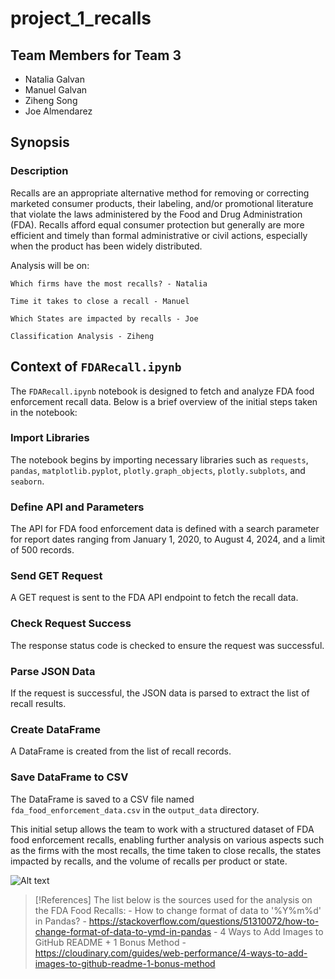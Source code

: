 # project_1_recalls

## Team Members for Team 3
- Natalia Galvan
- Manuel Galvan
- Ziheng Song
- Joe Almendarez

## Synopsis

### Description
Recalls are an appropriate alternative method for removing or correcting marketed consumer products, their labeling, and/or promotional literature that violate the laws administered by the Food and Drug Administration (FDA). Recalls afford equal consumer protection but generally are more efficient and timely than formal administrative or civil actions, especially when the product has been widely distributed.

Analysis will be on:

    Which firms have the most recalls? - Natalia

    Time it takes to close a recall - Manuel

    Which States are impacted by recalls - Joe

    Classification Analysis - Ziheng

## Context of `FDARecall.ipynb`
The `FDARecall.ipynb` notebook is designed to fetch and analyze FDA food enforcement recall data. Below is a brief overview of the initial steps taken in the notebook:

### Import Libraries
The notebook begins by importing necessary libraries such as `requests`, `pandas`, `matplotlib.pyplot`, `plotly.graph_objects`, `plotly.subplots`, and `seaborn`.

### Define API and Parameters
The API for FDA food enforcement data is defined with a search parameter for report dates ranging from January 1, 2020, to August 4, 2024, and a limit of 500 records.

### Send GET Request
A GET request is sent to the FDA API endpoint to fetch the recall data.

### Check Request Success
The response status code is checked to ensure the request was successful.

### Parse JSON Data
If the request is successful, the JSON data is parsed to extract the list of recall results.

### Create DataFrame
A DataFrame is created from the list of recall records.

### Save DataFrame to CSV
The DataFrame is saved to a CSV file named `fda_food_enforcement_data.csv` in the `output_data` directory.

This initial setup allows the team to work with a structured dataset of FDA food enforcement recalls, enabling further analysis on various aspects such as the firms with the most recalls, the time taken to close recalls, the states impacted by recalls, and the volume of recalls per product or state.

![Alt text](https://mcintyrelaw.com/wp-content/uploads/2020/01/drug-recall-classes.png)

> [!References]
> The list below is the sources used for the analysis on the FDA Food Recalls:
    - How to change format of data to '%Y%m%d' in Pandas?
        - https://stackoverflow.com/questions/51310072/how-to-change-format-of-data-to-ymd-in-pandas
    - 4 Ways to Add Images to GitHub README + 1 Bonus Method
        - https://cloudinary.com/guides/web-performance/4-ways-to-add-images-to-github-readme-1-bonus-method
        
    